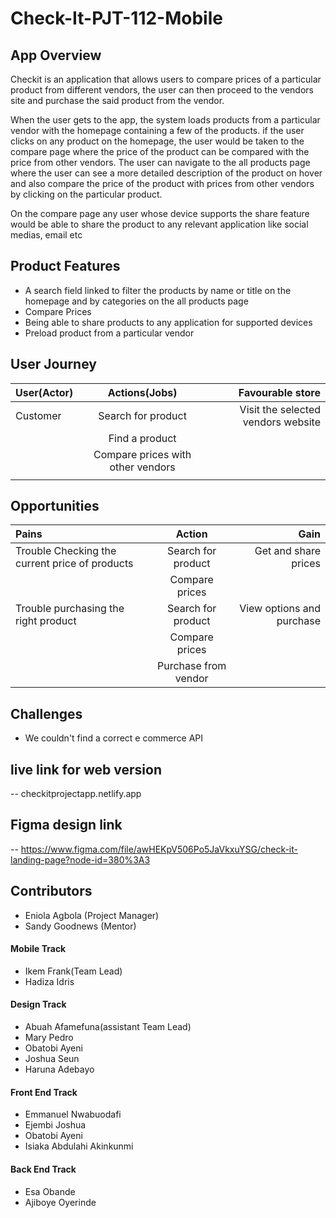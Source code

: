 # Check-It-PJT-112-Mobile

## App Overview

Checkit is an application that allows users to compare prices of a particular product from different vendors,
the user can then proceed to the vendors site and purchase the said product from the vendor.

When the user gets to the app, the system loads products from a particular vendor with the homepage containing a few of the products.
if the user clicks on any product on the homepage, the user would be taken to the compare page where the price of the product can be compared with the price from other vendors. The user can navigate to the all products page where the user can see a more detailed description of the product on hover and also compare the price of the product with prices from other vendors by clicking on the particular product.

On the compare page any user whose device supports the share feature would be able to share the product to any relevant application like social medias, email etc

## Product Features

- A search field linked to filter the products by name or title on the homepage and by categories on the all products page
- Compare Prices
- Being able to share products to any application for supported devices
- Preload product from a particular vendor

## User Journey

| User(Actor) |           Actions(Jobs)           |                   Favourable store |
| :---------- | :-------------------------------: | ---------------------------------: |
| Customer    |        Search for product         | Visit the selected vendors website |
|             |          Find a product           |                                    |
|             | Compare prices with other vendors |                                    |
|             |                                   |

## Opportunities

| Pains                                          |        Action        |                      Gain |
| :--------------------------------------------- | :------------------: | ------------------------: |
| Trouble Checking the current price of products |  Search for product  |      Get and share prices |
|                                                |    Compare prices    |                           |
| Trouble purchasing the right product           |  Search for product  | View options and purchase |
|                                                |    Compare prices    |                           |
|                                                | Purchase from vendor |                           |

## Challenges

- We couldn't find a correct e commerce API

## live link for web version

-- checkitprojectapp.netlify.app

## Figma design link

-- https://www.figma.com/file/awHEKpV506Po5JaVkxuYSG/check-it-landing-page?node-id=380%3A3

## Contributors

- Eniola Agbola (Project Manager)
- Sandy Goodnews (Mentor)

#### Mobile Track

- Ikem Frank(Team Lead)
- Hadiza Idris

#### Design Track

- Abuah Afamefuna(assistant Team Lead)
- Mary Pedro
- Obatobi Ayeni
- Joshua Seun
- Haruna Adebayo

#### Front End Track

- Emmanuel Nwabuodafi
- Ejembi Joshua
- Obatobi Ayeni
- Isiaka Abdulahi Akinkunmi

#### Back End Track

- Esa Obande
- Ajiboye Oyerinde
